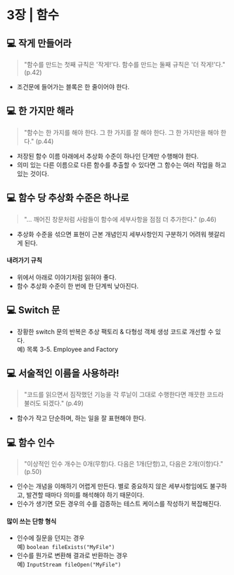 # 3장 | 함수

## 💻 작게 만들어라

> "함수를 만드는 첫째 규칙은 '작게!'다. 함수를 만드는 둘째 규칙은 '더 작게!'다." (p.42)

* 조건문에 들어가는 블록은 한 줄이어야 한다.

## 💻 한 가지만 해라

> "함수는 한 가지를 해야 한다. 그 한 가지를 잘 해야 한다. 그 한 가지만을 해야 한다." (p.44)

* 저장된 함수 이름 아래에서 추상화 수준이 하나인 단계만 수행해야 한다.
* 의미 있는 다른 이름으로 다른 함수를 추출할 수 있다면 그 함수는 여러 작업을 하고 있는 것이다.

## 💻 함수 당 추상화 수준은 하나로

> "... 깨어진 창문처럼 사람들이 함수에 세부사항을 점점 더 추가한다." (p.46)

* 추상화 수준을 섞으면 표현이 근본 개념인지 세부사항인지 구분하기 어려워 헷갈리게 된다.

#### 내려가기 규칙
* 위에서 아래로 이야기처럼 읽혀야 좋다.
* 함수 추상화 수준이 한 번에 한 단계씩 낮아진다.

## 💻 Switch 문

* 장황한 switch 문의 반복은 추상 팩토리 & 다형성 객체 생성 코드로 개선할 수 있다.<br>
예) 목록 3-5. Employee and Factory

## 💻 서술적인 이름을 사용하라!

> "코드를 읽으면서 짐작했던 기능을 각 루닡이 그대로 수행한다면 깨끗한 코드라 불러도 되겠다." (p.49)

* 함수가 작고 단순하며, 하는 일을 잘 표현해야 한다.

## 💻 함수 인수

> "이상적인 인수 개수는 0개(무항)다. 다음은 1개(단항)고, 다음은 2개(이항)다." (p.50)

* 인수는 개념을 이해하기 어렵게 만든다. 별로 중요하지 않은 세부사항임에도 불구하고, 발견할 때마다 의미를 해석해야 하기 때문이다.
* 인수가 생기면 모든 경우의 수를 검증하는 테스트 케이스를 작성하기 복잡해진다.

#### 많이 쓰는 단항 형식

* 인수에 질문을 던지는 경우<br>
예) `boolean fileExists("MyFile")`
* 인수를 뭔가로 변환해 결과로 반환하는 경우<br>
예) `InputStream fileOpen("MyFile")`


